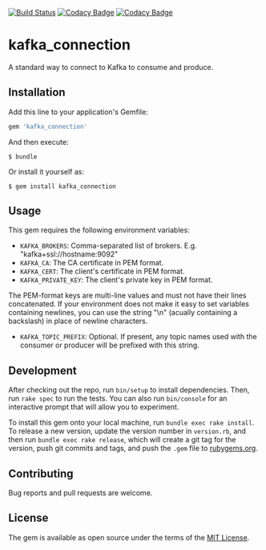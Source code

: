 [![Build Status](https://travis-ci.org/omniboard/kafka_connection-ruby.svg?branch=master)](https://travis-ci.org/omniboard/kafka_connection-ruby)
[![Codacy Badge](https://api.codacy.com/project/badge/Grade/d190161ce0a14b9eaf1e78faa7c4f2f1)](https://www.codacy.com/app/Omniboard/kafka_connection-ruby?utm_source=github.com&amp;utm_medium=referral&amp;utm_content=omniboard/kafka_connection-ruby&amp;utm_campaign=Badge_Grade)
[![Codacy Badge](https://api.codacy.com/project/badge/Coverage/d190161ce0a14b9eaf1e78faa7c4f2f1)](https://www.codacy.com/app/Omniboard/kafka_connection-ruby?utm_source=github.com&utm_medium=referral&utm_content=omniboard/kafka_connection-ruby&utm_campaign=Badge_Coverage)

# kafka_connection

A standard way to connect to Kafka to consume and produce.

## Installation

Add this line to your application's Gemfile:

```ruby
gem 'kafka_connection'
```

And then execute:

    $ bundle

Or install it yourself as:

    $ gem install kafka_connection

## Usage

This gem requires the following environment variables:

- `KAFKA_BROKERS`: Comma-separated list of brokers. E.g. "kafka+ssl://hostname:9092"
- `KAFKA_CA`: The CA certificate in PEM format.
- `KAFKA_CERT`: The client's certificate in PEM format.
- `KAFKA_PRIVATE_KEY`: The client's private key in PEM format.

The PEM-format keys are multi-line values and must not have their lines concatenated.
If your environment does not make it easy to set variables containing newlines, you can use the string "\n" (acually containing a backslash) in place of newline characters.

- `KAFKA_TOPIC_PREFIX`: Optional. If present, any topic names used with the consumer or producer will be prefixed with this string.

## Development

After checking out the repo, run `bin/setup` to install dependencies. Then, run `rake spec` to run the tests. You can also run `bin/console` for an interactive prompt that will allow you to experiment.

To install this gem onto your local machine, run `bundle exec rake install`. To release a new version, update the version number in `version.rb`, and then run `bundle exec rake release`, which will create a git tag for the version, push git commits and tags, and push the `.gem` file to [rubygems.org](https://rubygems.org).

## Contributing

Bug reports and pull requests are welcome.

## License

The gem is available as open source under the terms of the [MIT License](http://opensource.org/licenses/MIT).

